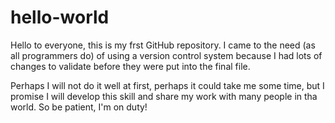 # hello-world
Hello to everyone, this is my frst GitHub repository. I came to the need (as all programmers do) of using a version control system because I had lots of changes to validate before they were put into the final file.

Perhaps I will not do it well at first, perhaps it could take me some time, but I promise I will develop this skill and share my work with many people in tha world. So be patient, I'm on duty!
